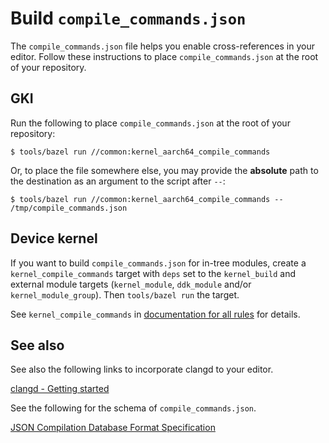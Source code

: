 # Build `compile_commands.json`

The `compile_commands.json` file helps you enable cross-references
in your editor. Follow these instructions to place `compile_commands.json`
at the root of your repository.

## GKI

Run the following to place `compile_commands.json` at the root of your
repository:

```shell
$ tools/bazel run //common:kernel_aarch64_compile_commands
```

Or, to place the file somewhere else, you may provide the **absolute** path
to the destination as an argument to the script after `--`:

```shell
$ tools/bazel run //common:kernel_aarch64_compile_commands -- /tmp/compile_commands.json
```

## Device kernel

If you want to build `compile_commands.json` for in-tree modules, create a
`kernel_compile_commands` target with `deps` set to the `kernel_build` and
external module targets (`kernel_module`, `ddk_module` and/or
`kernel_module_group`). Then `tools/bazel run` the target.

See `kernel_compile_commands` in
[documentation for all rules](api_reference.md) for details.

## See also

See also the following links to incorporate clangd to your editor.

[clangd - Getting started](https://clangd.llvm.org/installation)

See the following for the schema of `compile_commands.json`.

[JSON Compilation Database Format Specification](https://clang.llvm.org/docs/JSONCompilationDatabase.html)
